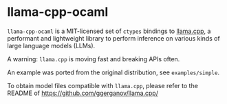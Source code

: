 # llama-cpp-ocaml

`llama-cpp-ocaml` is a MIT-licensed set of `ctypes` bindings to [llama.cpp](https://github.com/ggerganov/llama.cpp/), a performant and lightweight library to perform inference on various kinds of large language models (LLMs).

A warning: `llama.cpp` is moving fast and breaking APIs often.

An example was ported from the original distribution, see `examples/simple`.

To obtain model files compatible with `llama.cpp`, please refer to the README of https://github.com/ggerganov/llama.cpp/

